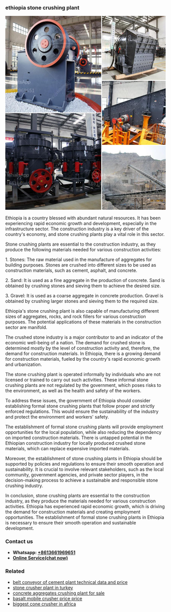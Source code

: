<h3>ethiopia stone crushing plant</h3><img src='1706755762.jpg' alt=''><p>Ethiopia is a country blessed with abundant natural resources. It has been experiencing rapid economic growth and development, especially in the infrastructure sector. The construction industry is a key driver of the country's economy, and stone crushing plants play a vital role in this sector.</p><p>Stone crushing plants are essential to the construction industry, as they produce the following materials needed for various construction activities:</p><p>1. Stones: The raw material used in the manufacture of aggregates for building purposes. Stones are crushed into different sizes to be used as construction materials, such as cement, asphalt, and concrete.</p><p>2. Sand: It is used as a fine aggregate in the production of concrete. Sand is obtained by crushing stones and sieving them to achieve the desired size.</p><p>3. Gravel: It is used as a coarse aggregate in concrete production. Gravel is obtained by crushing larger stones and sieving them to the required size.</p><p>Ethiopia's stone crushing plant is also capable of manufacturing different sizes of aggregates, rocks, and rock fillers for various construction purposes. The potential applications of these materials in the construction sector are manifold.</p><p>The crushed stone industry is a major contributor to and an indicator of the economic well-being of a nation. The demand for crushed stone is determined mostly by the level of construction activity and, therefore, the demand for construction materials. In Ethiopia, there is a growing demand for construction materials, fueled by the country's rapid economic growth and urbanization.</p><p>The stone crushing plant is operated informally by individuals who are not licensed or trained to carry out such activities. These informal stone crushing plants are not regulated by the government, which poses risks to the environment, as well as the health and safety of the workers.</p><p>To address these issues, the government of Ethiopia should consider establishing formal stone crushing plants that follow proper and strictly enforced regulations. This would ensure the sustainability of the industry and protect the environment and workers' safety.</p><p>The establishment of formal stone crushing plants will provide employment opportunities for the local population, while also reducing the dependency on imported construction materials. There is untapped potential in the Ethiopian construction industry for locally produced crushed stone materials, which can replace expensive imported materials.</p><p>Moreover, the establishment of stone crushing plants in Ethiopia should be supported by policies and regulations to ensure their smooth operation and sustainability. It is crucial to involve relevant stakeholders, such as the local community, government agencies, and private sector players, in the decision-making process to achieve a sustainable and responsible stone crushing industry.</p><p>In conclusion, stone crushing plants are essential to the construction industry, as they produce the materials needed for various construction activities. Ethiopia has experienced rapid economic growth, which is driving the demand for construction materials and creating employment opportunities. The establishment of formal stone crushing plants in Ethiopia is necessary to ensure their smooth operation and sustainable development.</p><h3>Contact us</h3><ul><li><strong>Whatsapp:&nbsp;<a href="https://wa.me/8613661969651">+8613661969651</a></strong></li><li><a href="https://swt.shibang-china.com/?git&amp;zhl&amp;ethiopia stone crushing plant"><strong>Online Service(chat now)</strong></a></li></ul><h3>Related</h3><ul><li><a href='belt conveyor of cement plant technical data and price.md'>belt conveyor of cement plant technical data and price</a></li><li><a href='stone crusher plant in turkey.md'>stone crusher plant in turkey</a></li><li><a href='concrete aggregates crushing plant for sale.md'>concrete aggregates crushing plant for sale</a></li><li><a href='basalt mobile crusher price price.md'>basalt mobile crusher price price</a></li><li><a href='biggest cone crusher in africa.md'>biggest cone crusher in africa</a></li></ul>